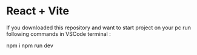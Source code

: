 # React + Vite

If you downloaded this repository and want to start project on your pc run following commands in VSCode terminal :

npm i
npm run dev
